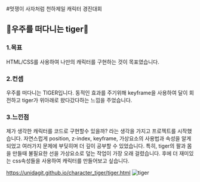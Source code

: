 #멋쟁이 사자처럼 천하제일 캐릭터 경진대회
  
## 🐯우주를 떠다니는 tiger🐯

### 1.목표
  HTML/CSS를 사용하여 나만의 캐릭터를 구현하는 것이 목표였습니다. 
  
### 2.컨셉
  우주를 떠다니는 TIGER입니다. 동적인 효과를 주기위해 keyframe을 사용하여 달이 회전하고 tiger가 위아래로 왔다갔다하는 느낌을 주었습니다.

### 3.느낀점
  제가 생각한 캐릭터를 코드로 구현할수 있을까? 라는 생각을 가지고 프로젝트를 시작했습니다. 자연스럽게 position, z-index, keyframe, 가상요소의 사용법과 속성을 알게 되었고 여러가지 문제에 부딪히며 더 깊이 공부할 수 있었습니다. 특히, tiger의 팔과 몸을 만들때 불필요한 선을 가상요소로 덮는 작업이 가장 오래 걸렸습니다. 후에 더 재미있는 css속성들을 사용하여 캐릭터를 만들어보고 싶습니다.
  
  https://unidagit.github.io/character_tiger/tiger.html
![tiger](https://user-images.githubusercontent.com/102465469/162943339-7425f31b-4043-49ae-9d78-36b4acf8636f.gif)
